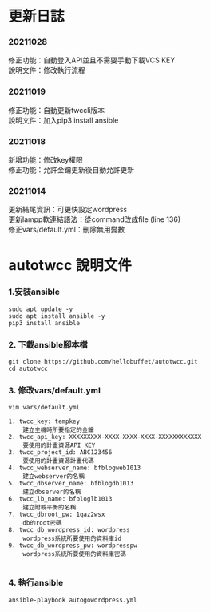 # 更新日誌  

### 20211028  
修正功能：自動登入API並且不需要手動下載VCS KEY  
說明文件：修改執行流程  


### 20211019  
修正功能：自動更新twccli版本  
說明文件：加入pip3 install ansible  

### 20211018  
新增功能：修改key權限  
修正功能：允許金鑰更新後自動允許更新  

### 20211014  
更新結尾資訊：可更快設定wordpress  
更新lampp軟連結語法：從command改成file (line 136)  
修正vars/default.yml：刪除無用變數

# autotwcc 說明文件

### 1.安裝ansible
```
sudo apt update -y
sudo apt install ansible -y
pip3 install ansible

```
### 2. 下載ansible腳本檔
```
git clone https://github.com/hellobuffet/autotwcc.git
cd autotwcc  

```
### 3. 修改vars/default.yml
```
vim vars/default.yml
```

```
1. twcc_key: tempkey  
    建立主機時所要指定的金鑰
2. twcc_api_key: XXXXXXXXX-XXXX-XXXX-XXXX-XXXXXXXXXXXX
    要使用的計畫資源API KEY
3. twcc_project_id: ABC123456    
    要使用的計畫資源計畫代碼
4. twcc_webserver_name: bfblogweb1013  
    建立webserver的名稱
5. twcc_dbserver_name: bfblogdb1013  
    建立dbserver的名稱
6. twcc_lb_name: bfbloglb1013  
    建立附載平衡的名稱
7. twcc_dbroot_pw: 1qaz2wsx  
    db的root密碼
8. twcc_db_wordpress_id: wordpress  
    wordpress系統所要使用的資料庫id
9. twcc_db_wordpress_pw: wordpresspw  
    wordpress系統所要使用的資料庫密碼
    
```

### 4. 執行ansible
```
ansible-playbook autogowordpress.yml  

```
